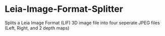 # Leia-Image-Format-Splitter
Splits a Leia Image Format (LIF) 3D image file into four seperate JPEG files (Left, Right, and 2 depth maps)

